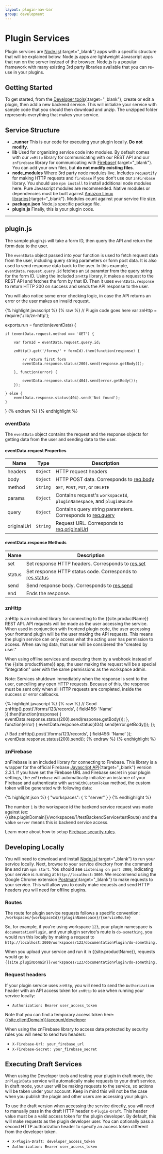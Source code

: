 ```yaml
---
layout: plugin-nav-bar
group: development
---
```


# Plugin Services

Plugin services are [Node.js](https://nodejs.org/){:target="_blank"} apps with a specific structure that will be explained below. Node.js apps are lightweight Javascript apps that run on the server instead of the browser. Node.js is a popular framework with many existing 3rd party libraries available that you can re-use in your plugins.

## Getting Started

To get started, from the [Developer tools]({{site.clientDomain}}/account/developer){:target="_blank"}, create or edit a plugin, then add a new backend service. This will initialize your service with sample code that you should then download and unzip. The unzipped folder represents everything that makes your service.

## Service Structure

* **_runner**
	This is our code for executing your plugin locally. **Do not modify**.
* **lib**
	Used for organizing service code into modules. By default comes with our `znHttp` library for communicating with our REST API and our `znFirebase` library for communicating with [Firebase](https://www.firebase.com/){:target="_blank"}. You can add your own files, but **do not modify existing files**.
* **node_modules**
	Where 3rd party node modules live. Includes `requestify` for making HTTP requests and `firebase` if you don't use our `znFirebase` library. You should use `npm install` to install additional node modules here. Pure Javascript modules are recommended. Native modules or dependencies must be built against [Amazon Linux libraries](https://aws.amazon.com/blogs/compute/nodejs-packages-in-lambda/){:target="_blank"}. Modules count against your service file size.
* **package.json**
	Node.js specific package file.
* **plugin.js**
	Finally, this is your plugin code.

---

## plugin.js

The sample plugin.js will take a form ID, then query the API and return the form data to the user.

The `eventData` object passed into your function is used to fetch request data from the user, including query string parameters or form post data. It is also used to send response data back to the user. In this example, `eventData.request.query.id` fetches an `id` paramter from the query string for the form ID. Using the included `znHttp` library, it makes a request to the REST API and fetches the form by that ID. Then it uses `eventData.response` to return HTTP 200 on success and sends the API response to the user.

You will also notice some error checking logic, in case the API returns an error or the user makes an invalid request.

{% highlight javascript %}
{% raw %}
// Plugin code goes here
var znHttp = require('./lib/zn-http');

exports.run = function(eventData) {

	if (eventData.request.method === 'GET') {

		var formId = eventData.request.query.id;

		znHttp().get('/forms/' + formId).then(function(response) {

			// return first form
			eventData.response.status(200).send(response.getBody());

		}, function(error) {

			eventData.response.status(404).send(error.getBody());
		});

	} else {
		eventData.response.status(404).send('Not found');
	}

}
{% endraw %}
{% endhighlight %}

### eventData

The `eventData` object contains the request and the response objects for getting data from the user and sending data to the user.

#### eventData.request Properties

<div>
	<table class="table">
		<thead>
			<tr>
				<th>Name</th>
				<th>Type</th>
				<th>Description</th>
			</tr>
		</thead>
		<tbody>
			<tr>
				<td>headers</td>
				<td><code>Object</code></td>
				<td>HTTP request headers</td>
			</tr>
			<tr>
				<td>body</td>
				<td><code>Object</code></td>
				<td>HTTP POST data. Corresponds to <a href="http://expressjs.com/api.html#req.body" target="_blank">req.body</a></td>
			</tr>
			<tr>
				<td>method</td>
				<td><code>String</code></td>
				<td><code>GET</code>, <code>POST</code>, <code>PUT</code>, or <code>DELETE</code></td>
			</tr>
			<tr>
				<td>params</td>
				<td><code>Object</code></td>
				<td>Contains request's <code>workspaceId</code>, <code>pluginNamespace</code>, and <code>pluginRoute</code></td>
			</tr>
			<tr>
				<td>query</td>
				<td><code>Object</code></td>
				<td>Contains query string parameters. Corresponds to <a href="http://expressjs.com/api.html#req.query" target="_blank">req.query</a></td>
			</tr>
			<tr>
				<td>originalUrl</td>
				<td><code>String</code></td>
				<td>Request URL. Corresponds to <a href="http://expressjs.com/api.html#req.originalUrl" target="_blank">req.originalUrl</a></td>
			</tr>
		</tbody>
	</table>
</div>

#### eventData.response Methods

<div>
	<table class="table">
		<thead>
			<tr>
				<th>Name</th>
				<th>Description</th>
			</tr>
		</thead>
		<tbody>
			<tr>
				<td>set</td>
				<td>Set response HTTP headers. Corresponds to <a href="http://expressjs.com/api.html#res.set" target="_blank">res.set</a></td>
			</tr>
			<tr>
				<td>status</td>
				<td>Set response HTTP status code. Corresponds to <a href="http://expressjs.com/api.html#res.status" target="_blank">res.status</a></td>
			</tr>
			<tr>
				<td>send</td>
				<td>Send response body. Corresponds to <a href="http://expressjs.com/api.html#res.send" target="_blank">res.send</a></td>
			</tr>
			<tr>
				<td>end</td>
				<td>Ends the response.</td>
			</tr>
		</tbody>
	</table>
</div>

### znHttp

znHttp is an included library for connecting to the {{site.productName}} REST API. API requests will be made as the user accessing the service. When used in conjunction with frontend plugin code, the user accessing your frontend plugin will be the user making the API requests. This means the plugin service can only access what the acting user has permission to access. When saving data, that user will be considered the "created by user."

When using offline services and executing them by a webhook instead of the {{site.productName}} app, the user making the request will be a special "integration" user with the same permissions as the workspace admin.

Note: Services shutdown immediately when the response is sent to the user, cancelling any open HTTP requests. Because of this, the response must be sent only when all HTTP requests are completed, inside the success or error callbacks.

{% highlight javascript %}
{% raw %}
// Good
znHttp().post('/forms/123/records', { field456: 'Name' }).then(function(response) {
	eventData.response.status(200).send(response.getBody());
}, function(error) {
	eventData.response.status(404).send(error.getBody());
});

// Bad
znHttp().post('/forms/123/records', { field456: 'Name' });
eventData.response.status(200).send();
{% endraw %}
{% endhighlight %}

### znFirebase

znFirebase is an included library for connecting to Firebase. This library is a wrapper for the official Firebase [Javascript API](https://www.firebase.com/docs/web/api/){:target="_blank"} version 2.3.1.
If you have set the Firebase URL and Firebase secret in your plugin settings, the `znFirebase` will automatically initialize an instance of your Firebase and authenticate with `authWithCustomToken` method, the custom token will be generated with following data:

{% highlight json %}
{
    "workspaces": {
        1: "server"
    }
}
{% endhighlight %}

The number `1` is the workspace id the backend service request was made against (ex: {{site.pluginDomain}}/workspaces/1/testBackendService/testRoute) and the value `server` means this is backend service access.

Learn more about how to setup [Firebase security rules]({{site.baseurl}}/plugins/third-party/developing-plugins-with-firebase.html#security-rules).

## Developing Locally

You will need to download and install [Node.js](https://nodejs.org/){:target="_blank"} to run your service locally. Next, browse to your service directory from the command line and run `npm start`. You should see `Listening on port 3000`, indicating your service is running at `http://localhost:3000`. We recommend using the Google Chrome extension [Postman](https://chrome.google.com/webstore/detail/postman/fhbjgbiflinjbdggehcddcbncdddomop){:target="_blank"} to make requests to your service. This will allow you to easily make requests and send HTTP headers you will need for offline plugins.

### Routes

The route for plugin service requests follows a specific convention: `/workspaces/{workspaceId}/{pluginNamespace}/{serviceRoute}`

So, for example, if you're using workspace `123`, your plugin namespace is `documentationPlugin`, and your plugin service's route is `do-something`, you would run this locally by making a request to `http://localhost:3000/workspaces/123/documentationPlugin/do-something` . 

When you upload your service and run it in {{site.productName}}, requests would go to `{{site.pluginDomain}}/workspaces/123/documentationPlugin/do-something` .

### Request headers

If your plugin service uses `znHttp`, you will need to send the `Authorization` header with an API access token for `znHttp` to use when running your service locally:

* `Authorization: Bearer user_access_token`

Note that you can find a temporary access token here: [{{site.clientDomain}}/account/developer]({{site.clientDomain}}/account/developer)

When using the znFirebase library to access data protected by security rules you will need to send two headers:

* `X-Firebase-Url: your_firebase_url`
* `X-Firebase-Secret: your_firebase_secret`

## Executing Draft Services

When using the Developer tools and testing your plugin in draft mode, the `znPluginData` service will automatically make requests to your draft service. In draft mode, your user will be making requests to the service, so actions will be taken under your account. Keep in mind this will not be the case when you publish the plugin and other users are accessing your plugin.

To use the draft version when accessing the service directly, you will need to manually pass in the draft HTTP header `X-Plugin-Draft`. This header value must be a valid access token for the plugin developer. By default, this will make requests as the plugin developer user. You can optionally pass a second HTTP authorization header to specify an access token different from the developer token.

* `X-Plugin-Draft: developer_access_token`
* `Authorization: Bearer user_access_token`


